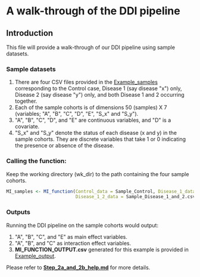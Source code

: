 # A walk-through of the DDI pipeline 

## Introduction 
This file will provide a walk-through of our DDI pipeline using sample datasets.

### Sample datasets
1. There are four CSV files provided in the [Example_samples](Example_samples) corresponding to the Control case, Disease 1 (say disease "x") only, Disease 2 (say disease "y") only, and both Disease 1 and 2 occurring together.
2. Each of the sample cohorts is of dimensions 50 (samples) X 7 (variables; "A", "B", "C", "D", "E", "S_x" and "S_y").   
3. "A", "B", "C", "D", and "E" are continuous variables, and "D" is a covariate.
4.  "S_x" and "S_y" denote the status of each disease (x and y) in the sample cohorts. They are discrete variables that take 1 or 0 indicating the presence or absence of the disease.

### Calling the function:
Keep the working directory (wk_dir) to the path containing the four sample cohorts.
```R
MI_samples <- MI_function(Control_data = Sample_Control, Disease_1_data = Sample_Disease_1, Disaese_2_data = Sample_Disease_2,
                          Disease_1_2_data = Sample_Disease_1_and_2.csv,covariates = c("D","S_x","S_y"),disease_terms = c("S_x","S_y"), cut_off = 0.05,wk_dir = wk_dir)

```
### Outputs
Running the DDI pipeline on the sample cohorts would output:

1. "A", "B", "C", and "E" as main effect variables. 
2. "A", "B", and "C" as interaction effect variables.
3. **MI_FUNCTION_OUTPUT.csv** generated for this example is provided in [Example_output](Example_output).

Please refer to [**Step_2a_and_2b_help.md**](Step_2a_and_2b_help.md) for more details.











